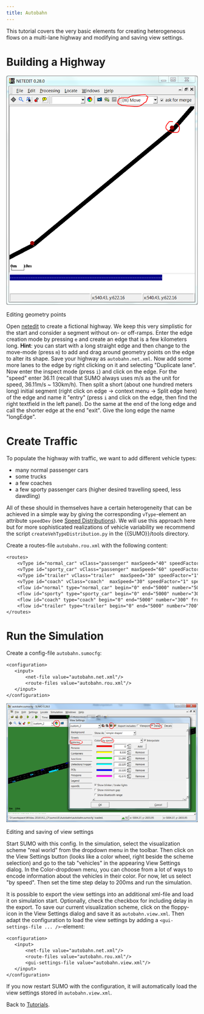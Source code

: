 ```yaml
---
title: Autobahn
---
```


This tutorial covers the very basic elements for creating heterogeneous
flows on a multi-lane highway and modifying and saving view settings.

# Building a Highway

![AutobahnEditGeometryPoints.png](../images/AutobahnEditGeometryPoints.png "Editing geometry points")

Editing geometry points

Open [netedit](../Netedit/index.md) to
create a fictional highway. We keep this very simplistic for the start
and consider a segment without on- or off-ramps. Enter the edge creation
mode by pressing `e` and create an edge that is a few kilometers long.
<b>Hint</b>: you can start with a long straight edge and then change to
the move-mode (press `m`) to add and drag around geometry points on the
edge to alter its shape. Save your highway as `autobahn.net.xml`. Now
add some more lanes to the edge by right clicking on it and selecting
"Duplicate lane". Now enter the inspect mode (press `i`) and click on
the edge. For the "speed" enter 36.11 (recall that SUMO always uses m/s
as the unit for speed, 36.11m/s \~ 130km/h). Then split a short (about
one hundred meters long) initial segment (right click on edge -\> context
menu -\> Split edge here) of the edge and name it "entry" (press `i` and
click on the edge, then find the right textfield in the left panel). Do
the same at the end of the long edge and call the shorter edge at the
end "exit". Give the long edge the name "longEdge".

# Create Traffic

To populate the highway with traffic, we want to add different vehicle
types:

- many normal passenger cars
- some trucks
- a few coaches
- a few sporty passenger cars (higher desired travelling speed, less
  dawdling)

All of these should in themselves have a certain heterogeneity that can
be achieved in a simple way by giving the corresponding `vType`-element
an attribute `speedDev` (see [Speed
Distributions](../Definition_of_Vehicles,_Vehicle_Types,_and_Routes.md#speed_distributions)).
We will use this approach here but for more sophisticated realizations
of vehicle variability we recommend the script
`createVehTypeDistribution.py` in the {{SUMO}}/tools directory.

Create a routes-file `autobahn.rou.xml` with the following content:

```
<routes>
    <vType id="normal_car" vClass="passenger" maxSpeed="40" speedFactor="0.9" speedDev="0.2" sigma="0.5" />
    <vType id="sporty_car" vClass="passenger" maxSpeed="60" speedFactor="1.3" speedDev="0.1" sigma="0.1" />
    <vType id="trailer" vClass="trailer"  maxSpeed="30" speedFactor="1" speedDev="0.05" />
    <vType id="coach" vClass="coach"  maxSpeed="30" speedFactor="1" speedDev="0.05" />
    <flow id="normal" type="normal_car" begin="0" end="5000" number="5000" from="entry" to="exit" departSpeed="avg" departLane="best" />
    <flow id="sporty" type="sporty_car" begin="0" end="5000" number="300" from="entry" to="exit" departSpeed="avg" departLane="best" />
    <flow id="coach" type="coach" begin="0" end="5000" number="300" from="entry" to="exit" departSpeed="avg" departLane="best" />
    <flow id="trailer" type="trailer" begin="0" end="5000" number="700" from="entry" to="exit" departSpeed="avg" departLane="best" />
</routes>
```

# Run the Simulation

Create a config-file `autobahn.sumocfg`:

```
<configuration>
   <input>
       <net-file value="autobahn.net.xml"/>
       <route-files value="autobahn.rou.xml"/>
   </input>
</configuration>
```

![autobahnEditViewSettings.png](../images/AutobahnEditViewSettings.png "Editing and saving of view settings")

Editing and saving of view settings

Start SUMO with this config. In the
simulation, select the visualization scheme "real world" from the
dropdown menu in the toolbar. Then click on the View Settings button
(looks like a color wheel, right beside the scheme selection) and go to
the tab "vehicles" in the appearing View Settings dialog. In the
Color-dropdown menu, you can choose from a lot of ways to encode
information about the vehicles in their color. For now, let us select
"by speed". Then set the time step delay to 200ms and run the
simulation.

It is possible to export the view settings into an additional xml-file
and load it on simulation start. Optionally, check the checkbox for
including delay in the export. To save our current visualization scheme,
click on the floppy-icon in the View Settings dialog and save it as
`autobahn.view.xml`. Then adapt the configuration to load the view
settings by adding a `<gui-settings-file ... />`-element:

```
<configuration>
   <input>
       <net-file value="autobahn.net.xml"/>
       <route-files value="autobahn.rou.xml"/>
       <gui-settings-file value="autobahn.view.xml"/>
   </input>
</configuration>
```

If you now restart SUMO with the configuration, it will automatically
load the view settings stored in `autobahn.view.xml`.

Back to [Tutorials](index.md).
